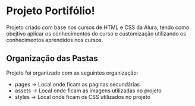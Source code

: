 # Projeto Portifólio!

Projeto criado com base nos cursos de HTML e CSS da Alura, tendo como obejtivo aplicar os conhecimentos do curso e customização utilizando os conhecimentos aprendidos nos cursos.


## Organização das Pastas

Projeto foi organizado com as seguintes organização:

 - pages -> Local onde ficam as paginas secundárias
 - assets -> Local onde ficam as imagens utilizadas no projeto
 - styles -> Local onde ficam os CSS utilizados no projeto
